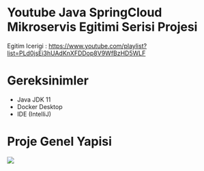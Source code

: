 # Youtube Java SpringCloud Mikroservis Egitimi Serisi Projesi

Egitim Icerigi : 
https://www.youtube.com/playlist?list=PLd0jsEi3hUAdKnXFDDop8V9WfBzHD5WLF

# Gereksinimler
* Java JDK 11
* Docker Desktop
* IDE (IntelliJ)

# Proje Genel Yapisi
![](https://github.com/HaydiKodlayalim/microservice-app/blob/master/docs/arch.png)
